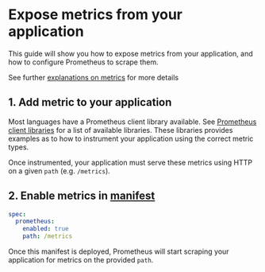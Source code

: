 # Expose metrics from your application

This guide will show you how to expose metrics from your application, and how to configure Prometheus to scrape them.

See further [explanations on metrics](../../../explanation/observability/metrics.md) for more details

## 1. Add metric to your application

Most languages have a Prometheus client library available. See [Prometheus client libraries](https://prometheus.io/docs/instrumenting/clientlibs/) for a list of available libraries. These libraries provides examples as to how to instrument your application using the correct metric types.

Once instrumented, your application must serve these metrics using HTTP on a given `path` (e.g. `/metrics`).

## 2. Enable metrics in [manifest](../../../reference/application-spec.md)

```yaml
spec:
  prometheus:
    enabled: true
    path: /metrics
```

Once this manifest is deployed, Prometheus will start scraping your application for metrics on the provided `path`.

